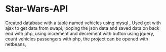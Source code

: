 # Star-Wars-API
 Created database with a table named vehicles using mysql ,
 Used get with ajax to get data from swapi,
looping the json data and saved data on back end with php,
using increment and decrement with button  using jquery,
 count vehicles passengers with php,
the project can be opened with netbeans,
